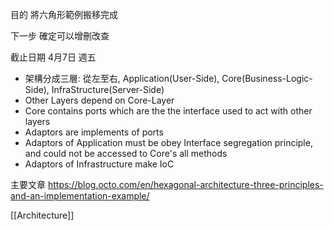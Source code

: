 目的
將六角形範例搬移完成

下一步
確定可以增刪改查

截止日期
4月7日 週五

- 架構分成三層: 從左至右, Application(User-Side), Core(Business-Logic-Side), InfraStructure(Server-Side)
- Other Layers depend on Core-Layer
- Core contains ports which are the the interface used to act with other layers
- Adaptors are implements of ports 
- Adaptors of Application must be obey Interface segregation principle, and could not
  be accessed to Core's all methods
- Adaptors of Infrastructure make IoC 

主要文章
https://blog.octo.com/en/hexagonal-architecture-three-principles-and-an-implementation-example/



[[Architecture]]